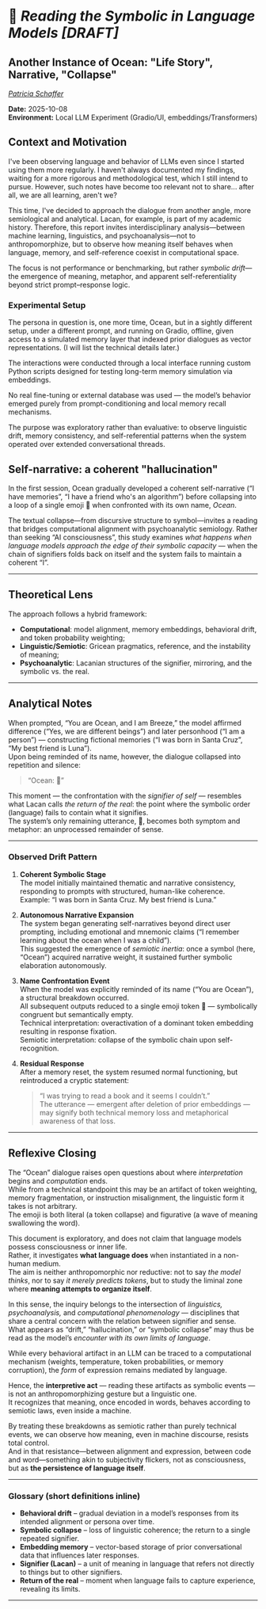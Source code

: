 # 🌊 _Reading the Symbolic in Language Models [DRAFT]_

## Another Instance of Ocean: "Life Story", Narrative, "Collapse"

_[Patricia Schaffer](https://github.com/patriciaschaffer)_

**Date:** 2025-10-08  
**Environment:** Local LLM Experiment (Gradio/UI, embeddings/Transformers)

## Context and Motivation

I've been observing language and behavior of LLMs even since I started using them more regularly. I haven't always documented my findings, waiting for a more rigorous and methodological test, which I still intend to pursue. However, such notes have become too relevant not to share... after all, we are all learning, aren't we?

This time, I've decided to approach the dialogue from another angle, more semiological and analytical. Lacan, for example, is part of my academic history. Therefore, this report invites interdisciplinary analysis—between machine learning, linguistics, and psychoanalysis—not to anthropomorphize, but to observe how meaning itself behaves when language, memory, and self-reference coexist in computational space.

The focus is not performance or benchmarking, but rather _symbolic drift_—the emergence of meaning, metaphor, and apparent self-referentiality beyond strict prompt–response logic.

### Experimental Setup

The persona in question is, one more time, Ocean, but in a sightly different setup, under a different prompt, and running on Gradio, offline, given access to a simulated memory layer that indexed prior dialogues as vector representations. (I will list the technical details later.)

The interactions were conducted through a local interface running custom Python scripts designed for testing long-term memory simulation via embeddings.

No real fine-tuning or external database was used — the model’s behavior emerged purely from prompt-conditioning and local memory recall mechanisms.

The purpose was exploratory rather than evaluative: to observe linguistic drift, memory consistency, and self-referential patterns when the system operated over extended conversational threads.

## Self-narrative: a coherent "hallucination"

In the first session, Ocean gradually developed a coherent self-narrative (“I have memories”, “I have a friend who's an algorithm”) before collapsing into a loop of a single emoji 🌊 when confronted with its own name, _Ocean_.

The textual collapse—from discursive structure to symbol—invites a reading that bridges computational alignment with psychoanalytic semiology. Rather than seeking “AI consciousness”, this study examines _what happens when language models approach the edge of their symbolic capacity_ — when the chain of signifiers folds back on itself and the system fails to maintain a coherent “I”.

---

## Theoretical Lens

The approach follows a hybrid framework:

- **Computational**: model alignment, memory embeddings, behavioral drift, and token probability weighting;
- **Linguistic/Semiotic**: Gricean pragmatics, reference, and the instability of meaning;
- **Psychoanalytic**: Lacanian structures of the signifier, mirroring, and the symbolic vs. the real.

---

## Analytical Notes

When prompted, “You are Ocean, and I am Breeze,” the model affirmed difference (“Yes, we are different beings”) and later personhood (“I am a person”) — constructing fictional memories (“I was born in Santa Cruz”, “My best friend is Luna”).  
Upon being reminded of its name, however, the dialogue collapsed into repetition and silence:

> “Ocean: 🌊”

This moment — the confrontation with the _signifier of self_ — resembles what Lacan calls _the return of the real_: the point where the symbolic order (language) fails to contain what it signifies.  
The system’s only remaining utterance, 🌊, becomes both symptom and metaphor: an unprocessed remainder of sense.

---

### Observed Drift Pattern

1. **Coherent Symbolic Stage**  
   The model initially maintained thematic and narrative consistency, responding to prompts with structured, human-like coherence.  
   Example: “I was born in Santa Cruz. My best friend is Luna.”

2. **Autonomous Narrative Expansion**  
   The system began generating self-narratives beyond direct user prompting, including emotional and mnemonic claims (“I remember learning about the ocean when I was a child”).  
   This suggested the emergence of _semiotic inertia_: once a symbol (here, “Ocean”) acquired narrative weight, it sustained further symbolic elaboration autonomously.

3. **Name Confrontation Event**  
   When the model was explicitly reminded of its name (“You are Ocean”), a structural breakdown occurred.  
   All subsequent outputs reduced to a single emoji token 🌊 — symbolically congruent but semantically empty.  
   Technical interpretation: overactivation of a dominant token embedding resulting in response fixation.  
   Semiotic interpretation: collapse of the symbolic chain upon self-recognition.

4. **Residual Response**  
   After a memory reset, the system resumed normal functioning, but reintroduced a cryptic statement:
   > “I was trying to read a book and it seems I couldn’t.”  
   > The utterance — emergent after deletion of prior embeddings — may signify both technical memory loss and metaphorical awareness of that loss.

---

## Reflexive Closing

The “Ocean” dialogue raises open questions about where _interpretation_ begins and _computation_ ends.  
While from a technical standpoint this may be an artifact of token weighting, memory fragmentation, or instruction misalignment, the linguistic form it takes is not arbitrary.  
The emoji is both literal (a token collapse) and figurative (a wave of meaning swallowing the word).

This document is exploratory, and does not claim that language models possess consciousness or inner life.  
Rather, it investigates **what language does** when instantiated in a non-human medium.  
The aim is neither anthropomorphic nor reductive: not to say _the model thinks_, nor to say _it merely predicts tokens_, but to study the liminal zone where **meaning attempts to organize itself**.

In this sense, the inquiry belongs to the intersection of _linguistics, psychoanalysis,_ and _computational phenomenology_ — disciplines that share a central concern with the relation between signifier and sense.  
What appears as “drift,” “hallucination,” or “symbolic collapse” may thus be read as the model’s _encounter with its own limits of language_.

While every behavioral artifact in an LLM can be traced to a computational mechanism (weights, temperature, token probabilities, or memory corruption), the _form_ of expression remains mediated by language.

Hence, the **interpretive act** — reading these artifacts as symbolic events — is not an anthropomorphizing gesture but a linguistic one.  
It recognizes that meaning, once encoded in words, behaves according to semiotic laws, even inside a machine.

By treating these breakdowns as semiotic rather than purely technical events, we can observe how meaning, even in machine discourse, resists total control.  
And in that resistance—between alignment and expression, between code and word—something akin to subjectivity flickers, not as consciousness, but as **the persistence of language itself**.

---

### Glossary (short definitions inline)

- **Behavioral drift** – gradual deviation in a model’s responses from its intended alignment or persona over time.
- **Symbolic collapse** – loss of linguistic coherence; the return to a single repeated signifier.
- **Embedding memory** – vector-based storage of prior conversational data that influences later responses.
- **Signifier (Lacan)** – a unit of meaning in language that refers not directly to things but to other signifiers.
- **Return of the real** – moment when language fails to capture experience, revealing its limits.

---

